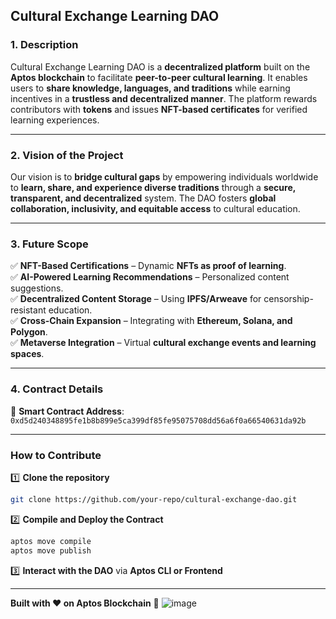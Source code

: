 ## **Cultural Exchange Learning DAO**  

### **1. Description**  
Cultural Exchange Learning DAO is a **decentralized platform** built on the **Aptos blockchain** to facilitate **peer-to-peer cultural learning**. It enables users to **share knowledge, languages, and traditions** while earning incentives in a **trustless and decentralized manner**. The platform rewards contributors with **tokens** and issues **NFT-based certificates** for verified learning experiences.  

---

### **2. Vision of the Project**  
Our vision is to **bridge cultural gaps** by empowering individuals worldwide to **learn, share, and experience diverse traditions** through a **secure, transparent, and decentralized** system. The DAO fosters **global collaboration, inclusivity, and equitable access** to cultural education.  

---

### **3. Future Scope**  
✅ **NFT-Based Certifications** – Dynamic **NFTs as proof of learning**.  
✅ **AI-Powered Learning Recommendations** – Personalized content suggestions.  
✅ **Decentralized Content Storage** – Using **IPFS/Arweave** for censorship-resistant education.  
✅ **Cross-Chain Expansion** – Integrating with **Ethereum, Solana, and Polygon**.  
✅ **Metaverse Integration** – Virtual **cultural exchange events and learning spaces**.  

---

### **4. Contract Details**  
📜 **Smart Contract Address**: `0xd5d240348895fe1b8b899e5ca399df85fe95075708dd56a6f0a66540631da92b`  

---

### **How to Contribute**  
1️⃣ **Clone the repository**  
```sh
git clone https://github.com/your-repo/cultural-exchange-dao.git
```  
2️⃣ **Compile and Deploy the Contract**  
```sh
aptos move compile
aptos move publish
```  
3️⃣ **Interact with the DAO** via **Aptos CLI or Frontend**  

---

**Built with ❤️ on Aptos Blockchain** 🚀
![image](https://github.com/user-attachments/assets/9aee6023-6c19-412c-b7f8-9ac1b6c02956)


